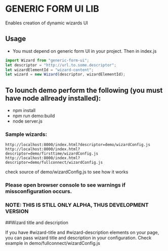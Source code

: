 # GENERIC FORM UI LIB

Enables creation of dynamic wizards UI

## Usage

- You must depend on generic form UI in your project. Then in index.js
```jsx
import Wizard from "generic-form-ui";
let descriptor = "http://url.to.some.descriptor";
let wizardElementId = "wizard-content";
let wizard = new Wizard(descriptor, wizardElementId);
```

## To lounch demo perform the following (you must have node allready installed):

- npm install
- npm run demo:build
- node server.js


### Sample wizards:

	http://localhost:8000/index.html?descriptor=demo/wizardConfig.js
	http://localhost:8000/index.html?descriptor=demo/firsttime/wizardConfig.js
	http://localhost:8000/index.html?descriptor=demo/fullconnect/wizardConfig.js


check source of demo/wizardConfig.js to see how it works

### Please open browser console to see warnings if missconfiguration occurs.

### NOTE: THIS IS STILL ONLY ALPHA, THUS DEVELOPMENT VERSION

##Wizard title and description

If you have #wizard-title and #wizard-description elements on your page, you can pass wizard title and description in your configuration. Check example in demo/fullconnect/wizardConfig.js